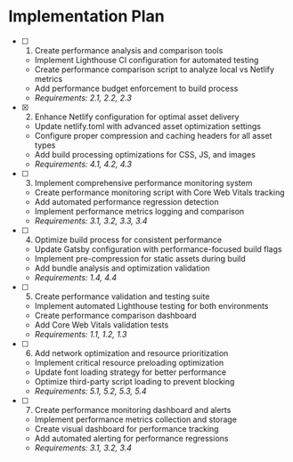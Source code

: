 # Implementation Plan

- [ ] 1. Create performance analysis and comparison tools
  - Implement Lighthouse CI configuration for automated testing
  - Create performance comparison script to analyze local vs Netlify metrics
  - Add performance budget enforcement to build process
  - _Requirements: 2.1, 2.2, 2.3_

- [x] 2. Enhance Netlify configuration for optimal asset delivery




  - Update netlify.toml with advanced asset optimization settings
  - Configure proper compression and caching headers for all asset types
  - Add build processing optimizations for CSS, JS, and images
  - _Requirements: 4.1, 4.2, 4.3_

- [ ] 3. Implement comprehensive performance monitoring system
  - Create performance monitoring script with Core Web Vitals tracking
  - Add automated performance regression detection
  - Implement performance metrics logging and comparison
  - _Requirements: 3.1, 3.2, 3.3, 3.4_

- [ ] 4. Optimize build process for consistent performance
  - Update Gatsby configuration with performance-focused build flags
  - Implement pre-compression for static assets during build
  - Add bundle analysis and optimization validation
  - _Requirements: 1.4, 4.4_

- [ ] 5. Create performance validation and testing suite
  - Implement automated Lighthouse testing for both environments
  - Create performance comparison dashboard
  - Add Core Web Vitals validation tests
  - _Requirements: 1.1, 1.2, 1.3_

- [ ] 6. Add network optimization and resource prioritization
  - Implement critical resource preloading optimization
  - Update font loading strategy for better performance
  - Optimize third-party script loading to prevent blocking
  - _Requirements: 5.1, 5.2, 5.3, 5.4_

- [ ] 7. Create performance monitoring dashboard and alerts
  - Implement performance metrics collection and storage
  - Create visual dashboard for performance tracking
  - Add automated alerting for performance regressions
  - _Requirements: 3.1, 3.2, 3.4_
